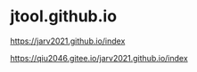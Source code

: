 # jtool.github.io

https://jarv2021.github.io/index

https://qiu2046.gitee.io/jarv2021.github.io/index
